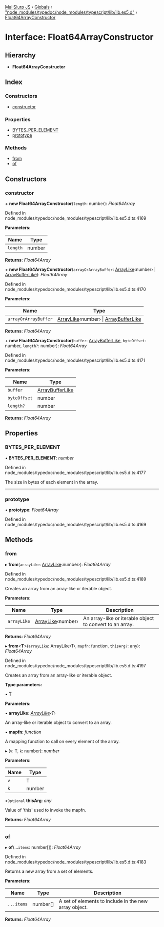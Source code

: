[MailSlurp JS](../README.md) › [Globals](../globals.md) › ["node_modules/typedoc/node_modules/typescript/lib/lib.es5.d"](../modules/_node_modules_typedoc_node_modules_typescript_lib_lib_es5_d_.md) › [Float64ArrayConstructor](_node_modules_typedoc_node_modules_typescript_lib_lib_es5_d_.float64arrayconstructor.md)

# Interface: Float64ArrayConstructor

## Hierarchy

* **Float64ArrayConstructor**

## Index

### Constructors

* [constructor](_node_modules_typedoc_node_modules_typescript_lib_lib_es5_d_.float64arrayconstructor.md#constructor)

### Properties

* [BYTES_PER_ELEMENT](_node_modules_typedoc_node_modules_typescript_lib_lib_es5_d_.float64arrayconstructor.md#bytes_per_element)
* [prototype](_node_modules_typedoc_node_modules_typescript_lib_lib_es5_d_.float64arrayconstructor.md#prototype)

### Methods

* [from](_node_modules_typedoc_node_modules_typescript_lib_lib_es5_d_.float64arrayconstructor.md#from)
* [of](_node_modules_typedoc_node_modules_typescript_lib_lib_es5_d_.float64arrayconstructor.md#of)

## Constructors

###  constructor

\+ **new Float64ArrayConstructor**(`length`: number): *Float64Array*

Defined in node_modules/typedoc/node_modules/typescript/lib/lib.es5.d.ts:4169

**Parameters:**

Name | Type |
------ | ------ |
`length` | number |

**Returns:** *Float64Array*

\+ **new Float64ArrayConstructor**(`arrayOrArrayBuffer`: [ArrayLike](_node_modules_typedoc_node_modules_typescript_lib_lib_es5_d_.arraylike.md)‹number› | [ArrayBufferLike](../modules/_node_modules_typedoc_node_modules_typescript_lib_lib_es5_d_.md#arraybufferlike)): *Float64Array*

Defined in node_modules/typedoc/node_modules/typescript/lib/lib.es5.d.ts:4170

**Parameters:**

Name | Type |
------ | ------ |
`arrayOrArrayBuffer` | [ArrayLike](_node_modules_typedoc_node_modules_typescript_lib_lib_es5_d_.arraylike.md)‹number› &#124; [ArrayBufferLike](../modules/_node_modules_typedoc_node_modules_typescript_lib_lib_es5_d_.md#arraybufferlike) |

**Returns:** *Float64Array*

\+ **new Float64ArrayConstructor**(`buffer`: [ArrayBufferLike](../modules/_node_modules_typedoc_node_modules_typescript_lib_lib_es5_d_.md#arraybufferlike), `byteOffset`: number, `length?`: number): *Float64Array*

Defined in node_modules/typedoc/node_modules/typescript/lib/lib.es5.d.ts:4171

**Parameters:**

Name | Type |
------ | ------ |
`buffer` | [ArrayBufferLike](../modules/_node_modules_typedoc_node_modules_typescript_lib_lib_es5_d_.md#arraybufferlike) |
`byteOffset` | number |
`length?` | number |

**Returns:** *Float64Array*

## Properties

###  BYTES_PER_ELEMENT

• **BYTES_PER_ELEMENT**: *number*

Defined in node_modules/typedoc/node_modules/typescript/lib/lib.es5.d.ts:4177

The size in bytes of each element in the array.

___

###  prototype

• **prototype**: *Float64Array*

Defined in node_modules/typedoc/node_modules/typescript/lib/lib.es5.d.ts:4169

## Methods

###  from

▸ **from**(`arrayLike`: [ArrayLike](_node_modules_typedoc_node_modules_typescript_lib_lib_es5_d_.arraylike.md)‹number›): *Float64Array*

Defined in node_modules/typedoc/node_modules/typescript/lib/lib.es5.d.ts:4189

Creates an array from an array-like or iterable object.

**Parameters:**

Name | Type | Description |
------ | ------ | ------ |
`arrayLike` | [ArrayLike](_node_modules_typedoc_node_modules_typescript_lib_lib_es5_d_.arraylike.md)‹number› | An array-like or iterable object to convert to an array.  |

**Returns:** *Float64Array*

▸ **from**<**T**>(`arrayLike`: [ArrayLike](_node_modules_typedoc_node_modules_typescript_lib_lib_es5_d_.arraylike.md)‹T›, `mapfn`: function, `thisArg?`: any): *Float64Array*

Defined in node_modules/typedoc/node_modules/typescript/lib/lib.es5.d.ts:4197

Creates an array from an array-like or iterable object.

**Type parameters:**

▪ **T**

**Parameters:**

▪ **arrayLike**: *[ArrayLike](_node_modules_typedoc_node_modules_typescript_lib_lib_es5_d_.arraylike.md)‹T›*

An array-like or iterable object to convert to an array.

▪ **mapfn**: *function*

A mapping function to call on every element of the array.

▸ (`v`: T, `k`: number): *number*

**Parameters:**

Name | Type |
------ | ------ |
`v` | T |
`k` | number |

▪`Optional`  **thisArg**: *any*

Value of 'this' used to invoke the mapfn.

**Returns:** *Float64Array*

___

###  of

▸ **of**(...`items`: number[]): *Float64Array*

Defined in node_modules/typedoc/node_modules/typescript/lib/lib.es5.d.ts:4183

Returns a new array from a set of elements.

**Parameters:**

Name | Type | Description |
------ | ------ | ------ |
`...items` | number[] | A set of elements to include in the new array object.  |

**Returns:** *Float64Array*
